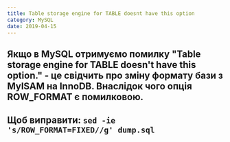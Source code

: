 ```yaml
---
title: Table storage engine for TABLE doesnt have this option
category: MySQL
date: 2019-04-15
---
```


**Якщо в MySQL отримуємо помилку "Table storage engine for TABLE doesn't have this option." - це свідчить про зміну формату бази з MyISAM на InnoDB. Внаслідок чого опція ROW_FORMAT є помилковою.**
-----
**Щоб виправити:**
`sed -ie 's/ROW_FORMAT=FIXED//g' dump.sql`
-----